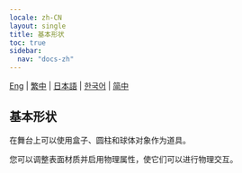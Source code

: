 ```yaml
---
locale: zh-CN
layout: single
title: 基本形状
toc: true
sidebar:
  nav: "docs-zh"
---
```

[Eng](/dancexr/features/primitive_shapes) | [繁中](/tw/dancexr/features/primitive_shapes) | [日本語](/jp/dancexr/features/primitive_shapes) | [한국어](/kr/dancexr/features/primitive_shapes) | [简中](/zh/dancexr/features/primitive_shapes)

## 基本形状

在舞台上可以使用盒子、圆柱和球体对象作为道具。

您可以调整表面材质并启用物理属性，使它们可以进行物理交互。